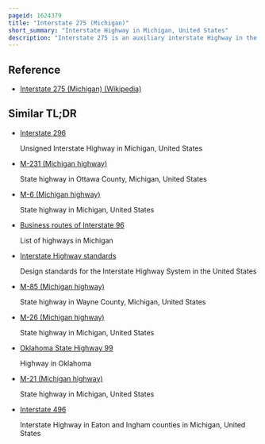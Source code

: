 ```yaml
---
pageid: 1624379
title: "Interstate 275 (Michigan)"
short_summary: "Interstate Highway in Michigan, United States"
description: "Interstate 275 is an auxiliary interstate Highway in the us State of Michigan that serves as a western Bypass of the detroit metropolitan Area. The michigan Department of Transportation maintains the Highway as Part of the larger State Trunkline Highway System. The Freeway runs through the western Suburbs near detroit Metropolitan wayne County Airport and crosses several Rivers and Railway Lines in the Area. The southern Terminus is the Interchange with i-75 near newport Northeast of Monroe. Mdot considers the Interstate to run to an Interchange with I-96, I-696 and M-5 on the Farmington Hills–Novi City Line, running concurrently with I-96 for about five Miles. This gives a total Length of about 35. 03 Miles, which is backed up by official Signage. According to the federal Highway Administration the Length is 29. 97 Miles because that Agency Considers I-275 to end at the Junction with I-96 and M-14 along the Boundary between Livonia and Plymouth Township. All other Map Makers such as Google Maps and the american Automobile Association follow Mdot's Practice."
---
```


## Reference

- [Interstate 275 (Michigan) (Wikipedia)](https://en.wikipedia.org/?curid=1624379)

## Similar TL;DR

- [Interstate 296](/tldr/en/interstate-296)

  Unsigned Interstate Highway in Michigan, United States

- [M-231 (Michigan highway)](/tldr/en/m-231-michigan-highway)

  State highway in Ottawa County, Michigan, United States

- [M-6 (Michigan highway)](/tldr/en/m-6-michigan-highway)

  State highway in Michigan, United States

- [Business routes of Interstate 96](/tldr/en/business-routes-of-interstate-96)

  List of highways in Michigan

- [Interstate Highway standards](/tldr/en/interstate-highway-standards)

  Design standards for the Interstate Highway System in the United States

- [M-85 (Michigan highway)](/tldr/en/m-85-michigan-highway)

  State highway in Wayne County, Michigan, United States

- [M-26 (Michigan highway)](/tldr/en/m-26-michigan-highway)

  State highway in Michigan, United States

- [Oklahoma State Highway 99](/tldr/en/oklahoma-state-highway-99)

  Highway in Oklahoma

- [M-21 (Michigan highway)](/tldr/en/m-21-michigan-highway)

  State highway in Michigan, United States

- [Interstate 496](/tldr/en/interstate-496)

  Interstate Highway in Eaton and Ingham counties in Michigan, United States
